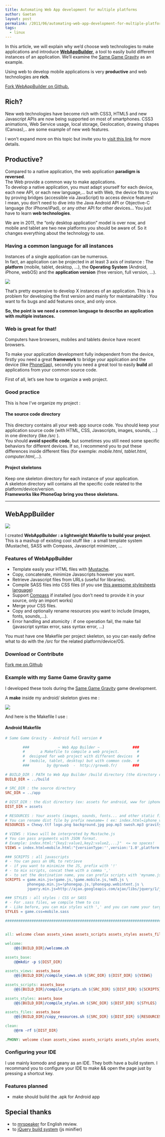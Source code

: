 ```yaml
---
title: Automating Web App development for multiple platforms
author: Gaetan
layout: post
permalink: /2011/06/automating-web-app-development-for-multiple-platforms/
tags:
  - linux
---
```


 [1]: /2011/06/automating-web-app-development-for-multiple-platforms/#webappbuilder
 [2]: http://gre.github.io/same-game-gravity
 [3]: https://github.com/gre/WebAppBuilder
 [4]: http://diveintohtml5.org/
 [6]: http://www.phonegap.com/
 [8]: http://mustache.github.com/
 [9]: http://sass-lang.com
 [10]: http://compass-style.org
 [12]: http://mrspeaker.net/
 [13]: https://github.com/jquery/jquery/tree/master/build


In this article, we will explain why we’d choose web technologies to make applications and introduce [**WebAppBuilder**][1], a tool to easily build different instances of an application. We’ll examine the [Same Game Gravity][2] as an example.


Using web to develop mobile applications is very **productive** and web technologies are **rich**.

[Fork WebAppBuilder on Github.][3]

<!-- more -->

## Rich?

New web technologies have become rich with CSS3, HTML5 and new Javascript APIs are now being supported on most of smartphones. CSS3 animations, Web Service usage, local storage, Geolocation, drawing shapes (Canvas),.. are some example of new web features.

I won’t expand more on this topic but invite you to [visit this link][4] for more details.

## Productive?

Compared to a native application, the web application **paradigm is reversed**.  
The Web provide a common way to make applications.  
To develop a native application, you must adapt yourself for each device, each new API, or each new language,… but with Web, the device fits to you by proving bridges (accessible via JavaScript) to access device features!  
I mean, you don’t need to dive into the Java Android API or Objective-C language (for iPhone/iPad), or any other API for other devices… You just have to learn **web technologies**.

We are in 2011, the “only desktop application” model is over now, and mobile and tablet are two new platforms you should be aware of. So it changes everything about the technology to use.

### Having a common language for all instances

Instances of a single application can be numerous.  
In fact, an application can be projected in at least 3 axis of instance : The **platform** (mobile, tablet, desktop, …), the **Operating System** (Android, iPhone, webOS) and the **application version** (free version, full version, …).

![](/images/2011/application-axis3.png)

That’s pretty expensive to develop X instances of an application. This is a problem for developing the first version and mainly for maintainability : You want to fix bugs and add features once, and only once.

**So, the point is we need a common language to describe an application with multiple instances.**

### Web is great for that!

Computers have browsers, mobiles and tablets device have recent browsers.

To make your application development fully independent from the device, firstly you need a great **framework** to bridge your application and the device (like [PhoneGap][6]), secondly you need a great tool to easily **build** all applications from your common source code.


First of all, let’s see how to organize a web project.

### Good practice

This is how I’ve organize my project :

#### The source code directory

This directory contains all your web app source code. You should keep your application source code (with HTML, CSS, Javascripts, images, sounds, …) in one directory (like */src* ).  
You should **avoid specific code**, but sometimes you still need some specific behaviors for different devices. If so, I recommend you to put these differences inside different files (for exemple: *mobile.html*, *tablet.html*, *computer.html*,…).

#### Project skeletons

Keep one skeleton directory for each instance of your application.  
A skeleton directory will contains all the specific code related to the platform/device/version.  
**Frameworks like PhoneGap bring you these skeletons.**

* * *

## WebAppBuilder

![](/images/2011/webappmaker.png)

I created **WebAppBuilder : a lightweight Makefile to build your project**. This is a mashup of existing cool stuff like : a small template system (Mustache), SASS with Compass, Javascript minimizer, …

### Features of WebAppBuilder

*   Template easily your HTML files with [Mustache][8].
*   Copy, concatenate, minimize Javascripts however you want.
*   Retrieve Javascript files from URLs (useful for libraries).
*   Compile SASS files into CSS files (if you use [this awesome stylesheets language][9])
*   Support [Compass][10] if installed (you don’t need to provide it in your source, only an import works)
*   Merge your CSS files.
*   Copy and optionally rename resources you want to include (images, fonts, sounds,…).
*   Error handling and atomicity : if one operation fail, the make fail (javascript syntax error, sass syntax error, …)

You must have one Makefile per project skeleton, so you can easily define what to do with the */src* for the related platform/device/OS.

### Download or Contribute

[Fork me on Github][3]

### Example with my Same Game Gravity game

I developed these tools during the [Same Game Gravity][2] game development. 

A **make** inside my android/ skeleton gives me :

![](/images/2011/webappmaker-term.png)

And here is the Makefile I use :

#### Android Makefile

```makefile
# Same Game Gravity - Android full version #
        
        ###             ~ Web App Builder ~               ###
        #       a Makefile to compile a web project.        #
        #  designed for web project with different devices  #
        #  (mobile, tablet, desktop) but with common code.  #
        ###        by @greweb  -  http://greweb.fr/       ###
 
# BUILD_DIR : PATH to Web App Builder /build directory (the directory containing all build tools)
BUILD_DIR = ../build
 
# SRC_DIR : the source directory
SRC_DIR = ../app
 
# DIST_DIR : the dist directory (ex: assets for android, www for iphone)
DIST_DIR = assets
 
# RESOURCES : Your assets (images, sounds, fonts... and other static files)
# You can rename dist file by prefix newname= ( ex: index.html=iphone_version.html )
RESOURCES = Chewy.ttf logo.png background.jpg pop.mp3 swosh.mp3 gravity_exemple.png
 
# VIEWS : Views will be interpreted by Mustache.js
# You can pass arguments with JSON format.
# Example: index.html:"{key1:value1,key2:value2,...}"  <= no spaces!
VIEWS = index.html=mobile.html:"{versionType:'',version:'1.0',platform:'mobile',android:true,free:false}"
 
### SCRIPTS : all javascripts
# - You can pass an URL to retrieve
# - if you want to minimize the JS, prefix with '!'
# - to mix scripts, concat them with a comma ','
# - to set the destination name, you can prefix scripts with 'myname.js=' else the first script name is used ( exemple: all.js=util.js,ui.js,main.js ).
SCRIPTS = game.min.js=!game.js,!game.mobile.js,!md5.js \
          phonegap.min.js=!phonegap.js,!phonegap.webintent.js \
          jquery.min.js=http://ajax.googleapis.com/ajax/libs/jquery/1/jquery.min.js,jquery.ba-hashchange.min.js,jquery.tmpl.min.js
 
### STYLES : all styles : CSS or SASS
# - For .sass files, we compile them to css
# - Like before, you can mix styles with ',' and you can name your target by prefixing 'name='
STYLES = game.css=mobile.sass
 
########################################################################
 
 
all: welcome clean assets_views assets_scripts assets_styles assets_files
 
welcome:
	@@${BUILD_DIR}/welcome.sh
 
assets_base: 
	@@mkdir -p ${DIST_DIR}
 
assets_views: assets_base
	@@${BUILD_DIR}/compile_views.sh ${SRC_DIR} ${DIST_DIR} ${VIEWS}
 
assets_scripts: assets_base
	@@${BUILD_DIR}/compile_scripts.sh ${SRC_DIR} ${DIST_DIR} ${SCRIPTS}
 
assets_styles: assets_base
	@@${BUILD_DIR}/compile_styles.sh ${SRC_DIR} ${DIST_DIR} ${STYLES}
 
assets_files: assets_base
	@@${BUILD_DIR}/copy_resources.sh ${SRC_DIR} ${DIST_DIR} ${RESOURCES}
 
clean: 
	@@rm -rf ${DIST_DIR}
 
.PHONY: welcome clean assets_views assets_scripts assets_styles assets_files
```

### Configuring your IDE

I use mainly komodo and geany as an IDE. They both have a build system. I recommand you to configure your IDE to make && open the page just by pressing a shortcut key.

### Features planned

*   make should build the .apk for Android app

## Special thanks

*   to [mrspeaker][12] for English review.
*   to [jQuery build system][13] (js minifier)

